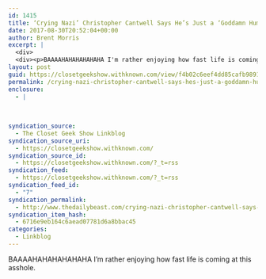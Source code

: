 ```yaml
---
id: 1415
title: ‘Crying Nazi’ Christopher Cantwell Says He’s Just a ‘Goddamn Human Being’
date: 2017-08-30T20:52:04+00:00
author: Brent Morris
excerpt: |
  <div>
  <div><p>BAAAAHAHAHAHAHAHA I'm rather enjoying how fast life is coming at this asshole.&nbsp;</p></div></div>
layout: post
guid: https://closetgeekshow.withknown.com/view/f4b02c6eef4dd85cafb98916717f913b
permalink: /crying-nazi-christopher-cantwell-says-hes-just-a-goddamn-human-being/
enclosure:
  - |
    
    
    
syndication_source:
  - The Closet Geek Show Linkblog
syndication_source_uri:
  - https://closetgeekshow.withknown.com/
syndication_source_id:
  - https://closetgeekshow.withknown.com/?_t=rss
syndication_feed:
  - https://closetgeekshow.withknown.com/?_t=rss
syndication_feed_id:
  - "7"
syndication_permalink:
  - http://www.thedailybeast.com/crying-nazi-christopher-cantwell-says-hes-just-a-goddamn-human-being
syndication_item_hash:
  - 6716e9eb164c6aead07781d6a8bbac45
categories:
  - Linkblog
---
```

<div class="known-bookmark">
  <div class="e-content">
    <p>
      BAAAAHAHAHAHAHAHA I&#8217;m rather enjoying how fast life is coming at this asshole. 
    </p>
  </div>
</div>